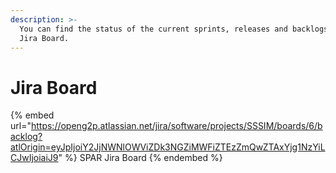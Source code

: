 ```yaml
---
description: >-
  You can find the status of the current sprints, releases and backlogs in the
  Jira Board.
---
```


# Jira Board

{% embed url="https://openg2p.atlassian.net/jira/software/projects/SSSIM/boards/6/backlog?atlOrigin=eyJpIjoiY2JjNWNlOWViZDk3NGZiMWFiZTEzZmQwZTAxYjg1NzYiLCJwIjoiaiJ9" %}
SPAR Jira Board
{% endembed %}
